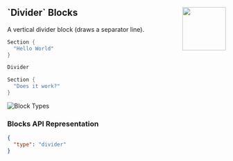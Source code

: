 <h2>`Divider` Blocks
  <img src="https://zeezide.com/img/blocksui/SwiftBlocksUIIcon256.png"
       align="right" width="100" height="100" />
</h2>

A vertical divider block (draws a separator line).

```swift
Section {
  "Hello World"
}

Divider

Section {
  "Does it work?"
}
```

![Block Types](https://zeezide.de/img/blocksui/BlockTypes-Annotated.png)


### Blocks API Representation

```json
{
  "type": "divider"
}
```
